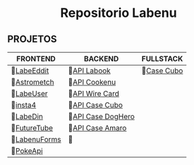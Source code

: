 <h1 align="center">Repositorio Labenu</h1>




  <h2 id="special-title">PROJETOS</h2>                                                          

FRONTEND   | BACKEND | FULLSTACK
---------  | ------  | ---------
:memo:[LabeEddit](https://greasy-home.surge.sh/posts) |:memo:[API Labook](https://documenter.getpostman.com/view/17589376/UVXerHWo) |:memo:[Case Cubo](https://dependent-manager.surge.sh/)
:memo:[Astrometch](https://damaging-use.surge.sh/)            |:memo:[API Cookenu](https://documenter.getpostman.com/view/17589376/UVRAHRrk)
:memo:[LabeUser](https://minor-waves.surge.sh/)               |:memo:[API Wire Card](https://documenter.getpostman.com/view/17589376/UVeGq5er)
:memo:[insta4](https://distinct-look.surge.sh/)               |:memo:[API Case Cubo](https://documenter.getpostman.com/view/17589376/UVXonaBf)
:memo:[LabeDin](https://even-drum.surge.sh/)                  |:memo:[API Case DogHero](https://documenter.getpostman.com/view/17589376/UVeNkhJJ)
:memo:[FutureTube](https://normal-night.surge.sh/)            |:memo:[API Case Amaro](https://documenter.getpostman.com/view/17589376/UVeDtnec)
:memo:[LabenuForms](https://nostalgic-pump.surge.sh/)         |:memo:
:memo:[PokeApi](elegant-chess.surge.sh)                       |
